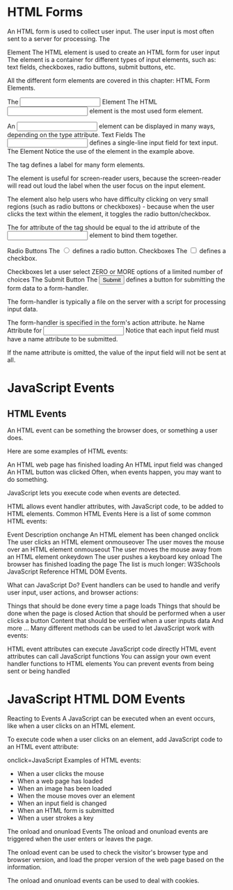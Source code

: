 # HTML Forms
An HTML form is used to collect user input. The user input is most often sent to a server for processing.
The <form> Element
The HTML <form> element is used to create an HTML form for user input
  The <form> element is a container for different types of input elements, such as: text fields, checkboxes, radio buttons, submit buttons, etc.

All the different form elements are covered in this chapter: HTML Form Elements.

The <input> Element
The HTML <input> element is the most used form element.

An <input> element can be displayed in many ways, depending on the type attribute.
  Text Fields
The <input type="text"> defines a single-line input field for text input.
  The <label> Element
Notice the use of the <label> element in the example above.

The <label> tag defines a label for many form elements.

The <label> element is useful for screen-reader users, because the screen-reader will read out loud the label when the user focus on the input element.

The <label> element also help users who have difficulty clicking on very small regions (such as radio buttons or checkboxes) - because when the user clicks the text within the <label> element, it toggles the radio button/checkbox.

The for attribute of the <label> tag should be equal to the id attribute of the <input> element to bind them together.

Radio Buttons
The <input type="radio"> defines a radio button.
  Checkboxes
The <input type="checkbox"> defines a checkbox.

Checkboxes let a user select ZERO or MORE options of a limited number of choices
  The Submit Button
The <input type="submit"> defines a button for submitting the form data to a form-handler.

The form-handler is typically a file on the server with a script for processing input data.

The form-handler is specified in the form's action attribute.
  he Name Attribute for <input>
Notice that each input field must have a name attribute to be submitted.

If the name attribute is omitted, the value of the input field will not be sent at all.
# JavaScript Events
## HTML Events
An HTML event can be something the browser does, or something a user does.

Here are some examples of HTML events:

An HTML web page has finished loading
An HTML input field was changed
An HTML button was clicked
Often, when events happen, you may want to do something.

JavaScript lets you execute code when events are detected.

HTML allows event handler attributes, with JavaScript code, to be added to HTML elements.
  Common HTML Events
Here is a list of some common HTML events:

Event	Description
onchange	An HTML element has been changed
onclick	The user clicks an HTML element
onmouseover	The user moves the mouse over an HTML element
onmouseout	The user moves the mouse away from an HTML element
onkeydown	The user pushes a keyboard key
onload	The browser has finished loading the page
The list is much longer: W3Schools JavaScript Reference HTML DOM Events.

What can JavaScript Do?
Event handlers can be used to handle and verify user input, user actions, and browser actions:

Things that should be done every time a page loads
Things that should be done when the page is closed
Action that should be performed when a user clicks a button
Content that should be verified when a user inputs data
And more ...
Many different methods can be used to let JavaScript work with events:

HTML event attributes can execute JavaScript code directly
HTML event attributes can call JavaScript functions
You can assign your own event handler functions to HTML elements
You can prevent events from being sent or being handled
# JavaScript HTML DOM Events
Reacting to Events
A JavaScript can be executed when an event occurs, like when a user clicks on an HTML element.

To execute code when a user clicks on an element, add JavaScript code to an HTML event attribute:

onclick=JavaScript
Examples of HTML events:

- When a user clicks the mouse
- When a web page has loaded
- When an image has been loaded
- When the mouse moves over an element
- When an input field is changed
- When an HTML form is submitted
- When a user strokes a key
  
The onload and onunload Events
The onload and onunload events are triggered when the user enters or leaves the page.

The onload event can be used to check the visitor's browser type and browser version, and load the proper version of the web page based on the information.

The onload and onunload events can be used to deal with cookies.
